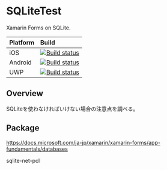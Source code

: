 # SQLiteTest
Xamarin Forms on SQLite.

| Platform | Build |
|:----|:----|
| iOS | [![Build status](https://build.appcenter.ms/v0.1/apps/dad9fbdd-1ed6-43c3-924e-99727bd24a05/branches/master/badge)](https://appcenter.ms) |
| Android | [![Build status](https://build.appcenter.ms/v0.1/apps/74e0e15b-fd22-49fb-96c8-06e56c9617bd/branches/master/badge)](https://appcenter.ms) |
| UWP | [![Build status](https://build.appcenter.ms/v0.1/apps/9ea3039a-ab0f-4092-83c5-d736903f910b/branches/master/badge)](https://appcenter.ms) |

## Overview
SQLiteを使わなければいけない場合の注意点を調べる。

## Package

https://docs.microsoft.com/ja-jp/xamarin/xamarin-forms/app-fundamentals/databases

sqlite-net-pcl

